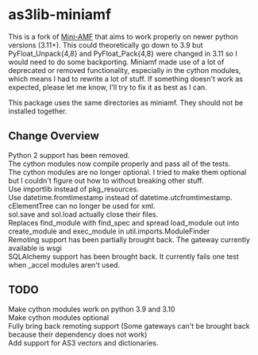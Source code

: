 # as3lib-miniamf
This is a fork of <a href="https://pypi.org/project/Mini-AMF/">Mini-AMF</a> that aims to work properly on newer python versions (3.11+). This could theoretically go down to 3.9 but PyFloat_Unpack{4,8} and PyFloat_Pack{4,8} were changed in 3.11 so I would need to do some backporting. Miniamf made use of a lot of deprecated or removed functionality, especially in the cython modules, which means I had to rewrite a lot of stuff. If something doesn't work as expected, please let me know, I'll try to fix it as best as I can.

This package uses the same directories as miniamf. They should not be installed together.

## Change Overview
Python 2 support has been removed.
<br>The cython modules now compile properly and pass all of the tests.
<br>The cython modules are no longer optional. I tried to make them optional but I couldn't figure out how to without breaking other stuff.
<br>Use importlib instead of pkg_resources.
<br>Use datetime.fromtimestamp instead of datetime.utcfromtimestamp.
<br>cElementTree can no longer be used for xml.
<br>sol.save and sol.load actually close their files.
<br>Replaces find_module with find_spec and spread load_module out into create_module and exec_module in util.imports.ModuleFinder
<br>Remoting support has been partially brought back. The gateway currently available is wsgi
<br>SQLAlchemy support has been brought back. It currently fails one test when _accel modules aren't used.

## TODO
Make cython modules work on python 3.9 and 3.10
<br>Make cython modules optional
<br>Fully bring back remoting support (Some gateways can't be brought back because their dependency does not work)
<br>Add support for AS3 vectors and dictionaries.
